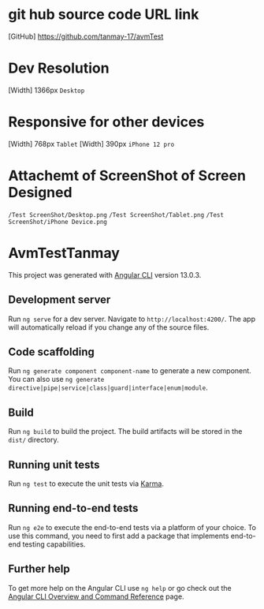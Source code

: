 # git hub source code URL link

[GitHub] https://github.com/tanmay-17/avmTest

# Dev Resolution 
[Width] 1366px `Desktop`

# Responsive for other devices
[Width] 768px `Tablet`
[Width] 390px `iPhone 12 pro`

# Attachemt of ScreenShot of Screen Designed
`/Test ScreenShot/Desktop.png`
`/Test ScreenShot/Tablet.png`
`/Test ScreenShot/iPhone Device.png`

# AvmTestTanmay

This project was generated with [Angular CLI](https://github.com/angular/angular-cli) version 13.0.3.

## Development server

Run `ng serve` for a dev server. Navigate to `http://localhost:4200/`. The app will automatically reload if you change any of the source files.

## Code scaffolding

Run `ng generate component component-name` to generate a new component. You can also use `ng generate directive|pipe|service|class|guard|interface|enum|module`.

## Build

Run `ng build` to build the project. The build artifacts will be stored in the `dist/` directory.

## Running unit tests

Run `ng test` to execute the unit tests via [Karma](https://karma-runner.github.io).

## Running end-to-end tests

Run `ng e2e` to execute the end-to-end tests via a platform of your choice. To use this command, you need to first add a package that implements end-to-end testing capabilities.

## Further help

To get more help on the Angular CLI use `ng help` or go check out the [Angular CLI Overview and Command Reference](https://angular.io/cli) page.
